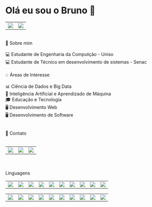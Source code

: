 # Olá eu sou o Bruno 👋
<table>
<td>
<img src="https://github-readme-stats.vercel.app/api?username=raicleycs&theme=dark&show_icons=true">
</td>
<td>
<img src="https://github-readme-stats.vercel.app/api/top-langs/?username=Bruno-Janelli&langs_count=8&theme=dark">
</td>
</table>
<br>
 
<div>
🚀 Sobre mim <br><br>
💻 Estudante de Engenharia da Computção - Uniso<br>
💻 Estudante de Técnico em desenvolvimento de sistemas - Senac<br>
</div>
<br>
<div>
💡 Áreas de Interesse<br><br>
📊 Ciência de Dados e Big Data<br>
🤖 Inteligência Artificial e Aprendizado de Máquina<br>
🎓 Educação e Tecnologia<br>
🖥️ Desenvolvimento Web<br>
🖥️ Desenvolvimento de Software<br>
</div>
<div>
<br><br>
📱 Contato
<br><br>
<table>
<td>
<a href="https://www.linkedin.com/in/bruno-janelli-aa60141a8"><img src="https://img.shields.io/badge/LinkedIn-0077B5?style=for-the-badge&logo=linkedin&logoColor=white"></a>
</td>
<td> 
<a href="https://github.com/Bruno-Janelli/"><img src="https://img.shields.io/badge/GitHub-100000?style=for-the-badge&logo=github&logoColor=white"></a>
</td>
<td>
<a href="https://www.instagram.com/Janelliwft/"><img src="https://img.shields.io/badge/Instagram-E4405F?style=for-the-badge&logo=instagram&logoColor=white">
</td>
</table>
<br><br>
    Linguagens
<table>
<td>
<img src="https://img.shields.io/badge/C%23-239120?style=for-the-badge&logo=c-sharp&logoColor=white">
</td>
<td>
<img src="https://img.shields.io/badge/Python-3776AB?style=for-the-badge&logo=python&logoColor=white">
</td>
<td>
<img src="https://img.shields.io/badge/HTML-239120?style=for-the-badge&logo=html5&logoColor=white">
</td>
<td>
<img src="https://img.shields.io/badge/CSS-239120?&style=for-the-badge&logo=css3&logoColor=white">
</td>
<td>
<img src="https://img.shields.io/badge/.NET-5C2D91?style=for-the-badge&logo=.net&logoColor=white">
</td>
<td>
<img src="https://img.shields.io/badge/JavaScript-F7DF1E?style=for-the-badge&logo=javascript&logoColor=black">
</td>
<td>
<img src="https://img.shields.io/badge/Node.js-43853D?style=for-the-badge&logo=node.js&logoColor=white">
</td>
<td>
<img src="https://img.shields.io/badge/Sass-CC6699?style=for-the-badge&logo=sass&logoColor=white">
</td>
<td>
<img src="https://img.shields.io/badge/C%2B%2B-00599C?style=for-the-badge&logo=c%2B%2B&logoColor=white">
</td>
<td>
<img src="https://img.shields.io/badge/React-20232A?style=for-the-badge&logo=react&logoColor=61DAFB">
</td>
</table>
<table>
<td>
<img src="https://img.shields.io/badge/React_Native-20232A?style=for-the-badge&logo=react&logoColor=61DAFB">
</td>
<td>            
<img src="https://img.shields.io/badge/Vue.js-35495E?style=for-the-badge&logo=vue.js&logoColor=4FC08D">
</td>
<td>
<img src="https://img.shields.io/badge/Angular-DD0031?style=for-the-badge&logo=angular&logoColor=white">
</td>
<td>
<img src="https://img.shields.io/badge/Bootstrap-563D7C?style=for-the-badge&logo=bootstrap&logoColor=white">
</td>
<td>
<img src="https://img.shields.io/badge/Laravel-FF2D20?style=for-the-badge&logo=laravel&logoColor=white">
</td>
<td>
<img src="https://img.shields.io/badge/Flutter-02569B?style=for-the-badge&logo=flutter&logoColor=white">
</td>
<td>
<img src="https://img.shields.io/badge/MongoDB-4EA94B?style=for-the-badge&logo=mongodb&logoColor=white">
</td>
<td>
<img src="https://img.shields.io/badge/Firebase-F29D0C?style=for-the-badge&logo=firebase&logoColor=white">
</td>
<td>
<img src="https://img.shields.io/badge/Microsoft_Azure-0089D6?style=for-the-badge&logo=microsoft-azure&logoColor=white">
</td>
<td>
<img src="https://img.shields.io/badge/Microsoft-666666?style=for-the-badge&logo=microsoft&logoColor=white">            
</td>
</table>
</div>
